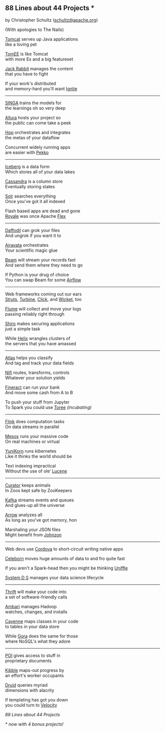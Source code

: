 ## 88 Lines about 44 Projects *

by Christopher Schultz (schultz@apache.org)

(With apologies to The Nails)

[Tomcat](https://tomcat.apache.org/) serves up Java applications\
like a loving pet

[TomEE](https://tomee.apache.org/) is like Tomcat\
with more Es and a big featureset

[Jack Rabbit](https://jackrabbit.apache.org/jcr/index.html) manages the content\
that you have to fight

If your work's distributed\
and memory-hard you'll want [Ignite](https://ignite.apache.org/)

---

[SINGA](https://singa.apache.org/) trains the models for\
the learnings oh so very deep

[Allura](https://allura.apache.org/) hosts your project so\
the public can come take a peek

[Hop](https://hop.apache.org/) orchestrates and integrates\
the metas of your dataflow

Concurrent widely running apps\
are easier with [Pekko](https://pekko.apache.org/)

---

[Iceberg](https://iceberg.apache.org/) is a data form\
Which stores all of your data lakes

[Cassandra](https://cassandra.apache.org/) is a column store\
Eventually storing states

[Solr](https://solr.apache.org/) searches everything\
Once you’ve got it all indexed

Flash based apps are dead and gone\
[Royale](https://royale.apache.org/) was once Apache [Flex](https://flexf.apache.org/)

---

[Daffodil](https://daffodil.apache.org/) can grok your files\
And ungrok if you want it to

[Airavata](https://airavata.apache.org/) orchestrates\
Your scientific magic glue

[Beam](https://beam.apache.org/) will stream your records fast\
And send them where they need to go

If Python is your drug of choice\
You can swap Beam for some [Airflow](https://airflow.apache.org/)

---

Web frameworks coming out our ears\
[Struts](https://struts.apache.org/), [Turbine](https://turbine.apache.org/), [Click](https://click.apache.org/), and [Wicket](https://wicket.apache.org/), too

[Flume](https://flume.apache.org/) will collect and move your logs\
passing reliably right through

[Shiro](https://shiro.apache.org/) makes securing applications\
just a simple task

While [Helix](https://helix.apache.org/) wrangles clusters of\
the servers that you have amassed

---

[Atlas](https://atlas.apache.org/) helps you classify\
And tag and track your data fields

[Nifi](https://nifi.apache.org/) routes, transforms, controls\
Whatever your solution yields

[Fineract](https://fineract.apache.org/) can run your bank\
And move some cash from A to B

To push your stuff from Jupyter\
To Spark you could use [Toree](https://toree.incubator.apache.org/) *(incubating)*

---

[Flink](https://flink.apache.org/) does computation tasks\
On data streams in parallel 

[Mesos](https://mesos.apache.org/) runs your massive code\
On real machines or virtual

[YuniKorn](https://yunikorn.apache.org/) runs kibernetes\
Like it thinks the world should be

Text indexing impractical\
Without the use of ole’ [Lucene](https://lucene.apache.org)

---

[Curator](https://curator.apache.org/) keeps animals\
In Zoos kept safe by ZooKeepers

[Kafka](https://kafka.apache.org/) streams events and queues\
And glues-up all the universe

[Arrow](https://arrow.apache.org/) analyzes all\
As long as you've got memory, hon

Marshaling your JSON files\
Might benefit from [Johnzon](https://johnzon.apache.org/)

---

Web devs use [Cordova](https://cordova.apache.org/) to short-circuit
writing native apps

[Celeborn](https://celeborn.apache.org/) moves huge amounts of data
to and fro quite fast

If you aren't a Spark-head
then you might be thinking [Uniffle](https://uniffle.apache.org/)

[System D S](https://systemds.apache.org/) manages
your data science lifecycle

---

[Thrift](https://thrift.apache.org/) will make your code into\
a set of software-friendly calls

[Ambari](https://ambari.apache.org/) manages Hadoop\
watches, changes, and installs

[Cayenne](https://cayenne.apache.org/) maps classes in your code\
to tables in your data store

While [Gora](https://gora.apache.org/) does the same for those\
where NoSQL's what they adore

---

[POI](https://poi.apache.org/) gives access to stuff in\
proprietary documents

[Kibble](http://kibble.apache.org/) maps-out progress by\
an effort's worker occupants

[Druid](https://druid.apache.org/) queries myriad\
dimensions with alacrity

If templating has got you down\
you could turn to [Velocity](https://velocity.apache.org/)





*88 Lines about 44 Projects*

_* now with 4 bonus projects!_
